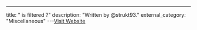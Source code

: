 ---
title: "</script> is filtered ?"
description: "Written by @strukt93."
external_category: "Miscellaneous"
---[Visit Website](https://twitter.com/strukt93/status/931586377665331200)

